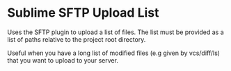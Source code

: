 Sublime SFTP Upload List
========================

Uses the SFTP plugin to upload a list of files. The list must be provided as a list of paths relative to the project root directory.

Useful when you have a long list of modified files (e.g given by vcs/diff/ls) that you want to upload to your server.
